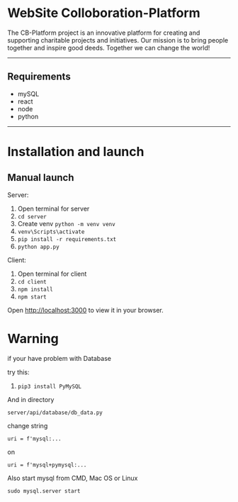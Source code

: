 # WebSite Colloboration-Platform

The CB-Platform project is an innovative platform for creating and supporting charitable projects and initiatives. Our mission is to bring people together and inspire good deeds. Together we can change the world!

---

## Requirements

- mySQL
- react
- node
- python

---

# Installation and launch
## Manual launch

Server:
1. Open terminal for server
2. `cd server`
3. Create venv `python -m venv venv`
4. `venv\Scripts\activate`
5. `pip install -r requirements.txt`
6. `python app.py`

Client:
1. Open terminal for client
2. `cd client`
3. `npm install`
4. `npm start`

Open [http://localhost:3000](http://localhost:3000) to view it in your browser.

# Warning
if your have problem with Database

try this:
1. `pip3 install PyMySQL`

And in directory 

`server/api/database/db_data.py`

change string 

`uri = f'mysql:...`

on

`uri = f'mysql+pymysql:...`

Also start mysql from CMD, Mac OS or Linux

`sudo mysql.server start`
